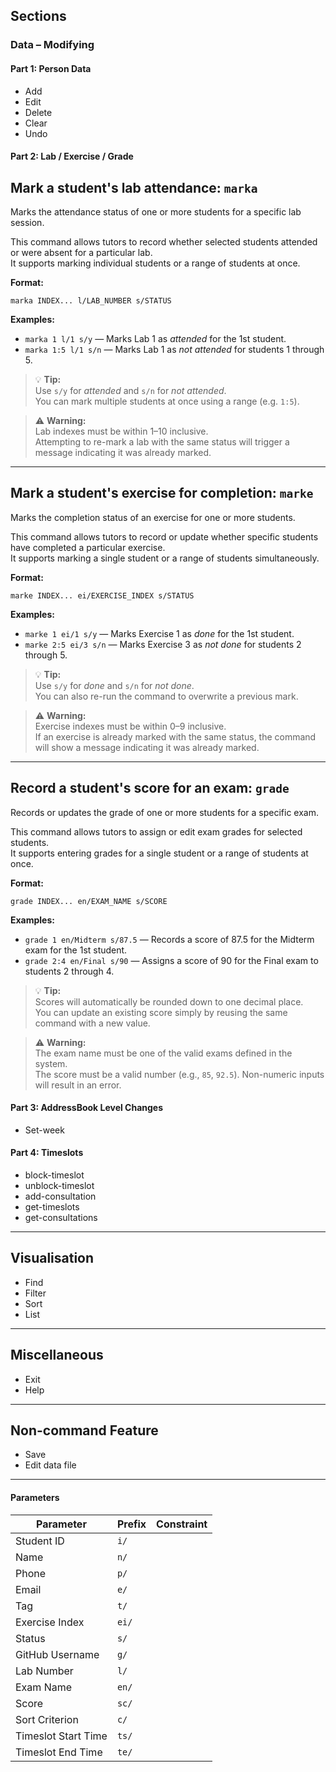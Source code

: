 ## **Sections**

### **Data – Modifying**

#### **Part 1: Person Data**
- Add
- Edit
- Delete
- Clear
- Undo

#### **Part 2: Lab / Exercise / Grade**
## Mark a student's lab attendance: `marka`

Marks the attendance status of one or more students for a specific lab session.

This command allows tutors to record whether selected students attended or were absent for a particular lab.  
It supports marking individual students or a range of students at once.

**Format:**
```
marka INDEX... l/LAB_NUMBER s/STATUS
```

**Examples:**
- `marka 1 l/1 s/y` — Marks Lab 1 as *attended* for the 1st student.
- `marka 1:5 l/1 s/n` — Marks Lab 1 as *not attended* for students 1 through 5.

> 💡 **Tip:**  
> Use `s/y` for *attended* and `s/n` for *not attended*.  
> You can mark multiple students at once using a range (e.g. `1:5`).

> ⚠️ **Warning:**  
> Lab indexes must be within 1–10 inclusive.  
> Attempting to re-mark a lab with the same status will trigger a message indicating it was already marked.


---

## Mark a student's exercise for completion: `marke`

Marks the completion status of an exercise for one or more students.

This command allows tutors to record or update whether specific students have completed a particular exercise.  
It supports marking a single student or a range of students simultaneously.

**Format:**
```
marke INDEX... ei/EXERCISE_INDEX s/STATUS
```

**Examples:**
- `marke 1 ei/1 s/y` — Marks Exercise 1 as *done* for the 1st student.
- `marke 2:5 ei/3 s/n` — Marks Exercise 3 as *not done* for students 2 through 5.

> 💡 **Tip:**  
> Use `s/y` for *done* and `s/n` for *not done*.  
> You can also re-run the command to overwrite a previous mark.

> ⚠️ **Warning:**  
> Exercise indexes must be within 0–9 inclusive.  
> If an exercise is already marked with the same status, the command will show a message indicating it was already marked.

---

## Record a student's score for an exam: `grade`

Records or updates the grade of one or more students for a specific exam.

This command allows tutors to assign or edit exam grades for selected students.  
It supports entering grades for a single student or a range of students at once.

**Format:**
```
grade INDEX... en/EXAM_NAME s/SCORE
```

**Examples:**
- `grade 1 en/Midterm s/87.5` — Records a score of 87.5 for the Midterm exam for the 1st student.
- `grade 2:4 en/Final s/90` — Assigns a score of 90 for the Final exam to students 2 through 4.

> 💡 **Tip:**  
> Scores will automatically be rounded down to one decimal place.  
> You can update an existing score simply by reusing the same command with a new value.

> ⚠️ **Warning:**  
> The exam name must be one of the valid exams defined in the system.  
> The score must be a valid number (e.g., `85`, `92.5`). Non-numeric inputs will result in an error.

#### **Part 3: AddressBook Level Changes**
- Set-week

#### **Part 4: Timeslots**
- block-timeslot
- unblock-timeslot
- add-consultation
- get-timeslots
- get-consultations

---

## **Visualisation**
- Find
- Filter
- Sort
- List

---

## **Miscellaneous**
- Exit
- Help

---

## **Non-command Feature**
- Save
- Edit data file  

---
#### Parameters

| **Parameter**            | **Prefix** | **Constraint** |
|---------------------------|-------------|----------------|
| Student ID                | `i/`        |                |
| Name                      | `n/`        |                |
| Phone                     | `p/`        |                |
| Email                     | `e/`        |                |
| Tag                       | `t/`        |                |
| Exercise Index            | `ei/`       |                |
| Status                    | `s/`        |                |
| GitHub Username           | `g/`        |                |
| Lab Number                | `l/`        |                |
| Exam Name                 | `en/`       |                |
| Score                     | `sc/`       |                |
| Sort Criterion             | `c/`        |                |
| Timeslot Start Time       | `ts/`       |                |
| Timeslot End Time         | `te/`       |                |
